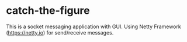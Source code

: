 # catch-the-figure

This is a socket messaging application with GUI.
Using Netty Framework (https://netty.io) for send/receive messages. 
